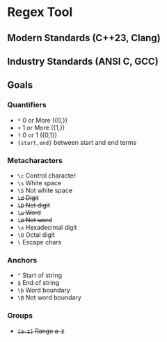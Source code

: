 # Regex Tool

## Modern Standards (C++23, Clang)

## Industry Standards (ANSI C, GCC)



## Goals

### Quantifiers

- `*` 0 or More ({0,})
- `+` 1 or More ({1,})
- `?` 0 or 1 ({0,1})
- `{start,end}` between start and end terms

### Metacharacters

- `\c` Control character
- `\s` White space
- `\S` Not white space
- ~~`\d` Digit~~
- ~~`\D` Not digit~~
- ~~`\w` Word~~
- ~~`\W` Not word~~
- `\x` Hexade­cimal digit
- `\O` Octal digit
- `\` Escape chars
 
### Anchors

- `^` Start of string
- `$` End of string
- `\b` Word boundary
- `\B` Not word boundary

### Groups

- ~~`[a-z]` Range a-z~~